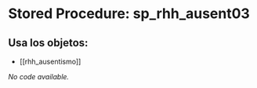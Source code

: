 # Stored Procedure: sp_rhh_ausent03

## Usa los objetos:
- [[rhh_ausentismo]]

*No code available.*
